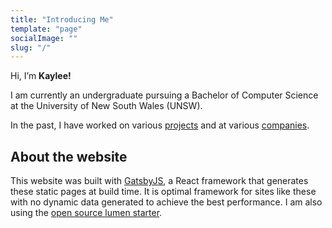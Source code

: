 ```yaml
---
title: "Introducing Me"
template: "page"
socialImage: ""
slug: "/"
---
```

Hi, I’m **Kaylee!**

I am currently an undergraduate pursuing a Bachelor of Computer Science at the University of New South Wales (UNSW).

In the past, I have worked on various [projects](/)
 and at various [companies](/work/).

## About the website
This website was built with [GatsbyJS](https://www.gatsbyjs.com/), a React framework that generates these static pages at build time. It is optimal framework for sites like these with no dynamic data generated to achieve the best performance. I am also using the [open source lumen starter](https://github.com/alxshelepenok/gatsby-starter-lumen).
